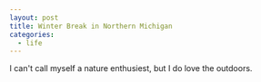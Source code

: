 ```yaml
---
layout: post
title: Winter Break in Northern Michigan
categories:
  - life
---
```


I can't call myself a nature enthusiest, but I do love the outdoors. 
